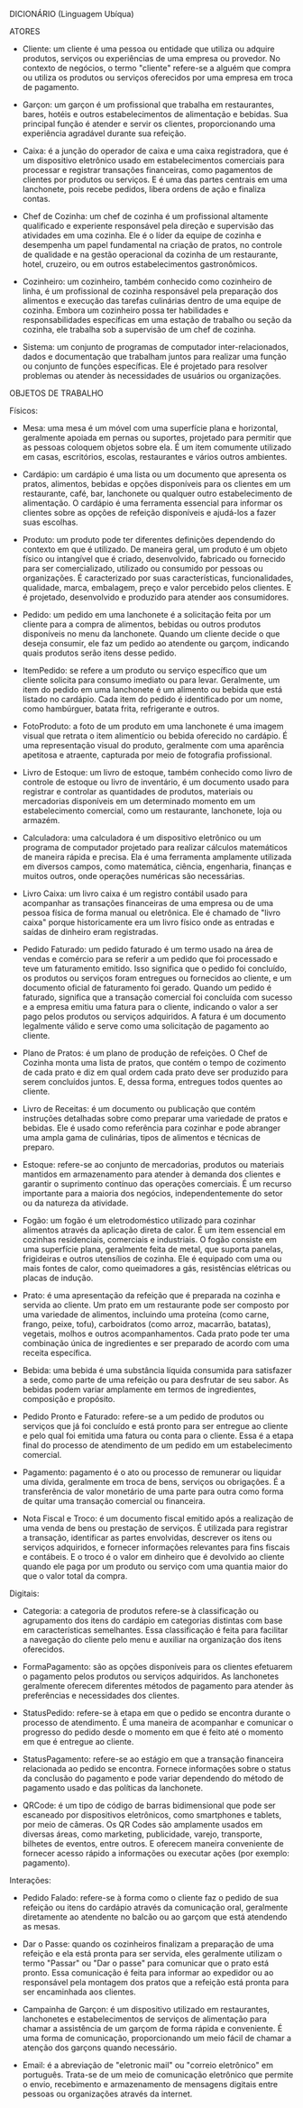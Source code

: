 DICIONÁRIO (Linguagem Ubíqua)


ATORES

- Cliente: um cliente é uma pessoa ou entidade que utiliza ou adquire produtos, serviços ou experiências de uma empresa ou provedor. No contexto de negócios, o termo "cliente" refere-se a alguém que compra ou utiliza os produtos ou serviços oferecidos por uma empresa em troca de pagamento.

- Garçon: um garçon é um profissional que trabalha em restaurantes, bares, hotéis e outros estabelecimentos de alimentação e bebidas. Sua principal função é atender e servir os clientes, proporcionando uma experiência agradável durante sua refeição.

- Caixa: é a junção do operador de caixa e uma caixa registradora, que é um dispositivo eletrônico usado em estabelecimentos comerciais para processar e registrar transações financeiras, como pagamentos de clientes por produtos ou serviços. E é uma das partes centrais em uma lanchonete, pois recebe pedidos, libera ordens de ação e finaliza contas.

- Chef de Cozinha: um chef de cozinha é um profissional altamente qualificado e experiente responsável pela direção e supervisão das atividades em uma cozinha. Ele é o líder da equipe de cozinha e desempenha um papel fundamental na criação de pratos, no controle de qualidade e na gestão operacional da cozinha de um restaurante, hotel, cruzeiro, ou em outros estabelecimentos gastronômicos.

- Cozinheiro: um cozinheiro, também conhecido como cozinheiro de linha, é um profissional de cozinha responsável pela preparação dos alimentos e execução das tarefas culinárias dentro de uma equipe de cozinha. Embora um cozinheiro possa ter habilidades e responsabilidades específicas em uma estação de trabalho ou seção da cozinha, ele trabalha sob a supervisão de um chef de cozinha.

- Sistema: um conjunto de programas de computador inter-relacionados, dados e documentação que trabalham juntos para realizar uma função ou conjunto de funções específicas. Ele é projetado para resolver problemas ou atender às necessidades de usuários ou organizações.


OBJETOS DE TRABALHO

Físicos:

- Mesa: uma mesa é um móvel com uma superfície plana e horizontal, geralmente apoiada em pernas ou suportes, projetado para permitir que as pessoas coloquem objetos sobre ela. É um item comumente utilizado em casas, escritórios, escolas, restaurantes e vários outros ambientes.

- Cardápio: um cardápio é uma lista ou um documento que apresenta os pratos, alimentos, bebidas e opções disponíveis para os clientes em um restaurante, café, bar, lanchonete ou qualquer outro estabelecimento de alimentação. O cardápio é uma ferramenta essencial para informar os clientes sobre as opções de refeição disponíveis e ajudá-los a fazer suas escolhas.

- Produto: um produto pode ter diferentes definições dependendo do contexto em que é utilizado. De maneira geral, um produto é um objeto físico ou intangível que é criado, desenvolvido, fabricado ou fornecido para ser comercializado, utilizado ou consumido por pessoas ou organizações. É caracterizado por suas características, funcionalidades, qualidade, marca, embalagem, preço e valor percebido pelos clientes. E é projetado, desenvolvido e produzido para atender aos consumidores.

- Pedido: um pedido em uma lanchonete é a solicitação feita por um cliente para a compra de alimentos, bebidas ou outros produtos disponíveis no menu da lanchonete. Quando um cliente decide o que deseja consumir, ele faz um pedido ao atendente ou garçom, indicando quais produtos serão itens desse pedido. 

- ItemPedido: se refere a um produto ou serviço específico que um cliente solicita para consumo imediato ou para levar. Geralmente, um item do pedido em uma lanchonete é um alimento ou bebida que está listado no cardápio. Cada item do pedido é identificado por um nome, como hambúrguer, batata frita, refrigerante e outros.

- FotoProduto: a foto de um produto em uma lanchonete é uma imagem visual que retrata o item alimentício ou bebida oferecido no cardápio. É uma representação visual do produto, geralmente com uma aparência apetitosa e atraente, capturada por meio de fotografia profissional.

- Livro de Estoque: um livro de estoque, também conhecido como livro de controle de estoque ou livro de inventário, é um documento usado para registrar e controlar as quantidades de produtos, materiais ou mercadorias disponíveis em um determinado momento em um estabelecimento comercial, como um restaurante, lanchonete, loja ou armazém.

- Calculadora: uma calculadora é um dispositivo eletrônico ou um programa de computador projetado para realizar cálculos matemáticos de maneira rápida e precisa. Ela é uma ferramenta amplamente utilizada em diversos campos, como matemática, ciência, engenharia, finanças e muitos outros, onde operações numéricas são necessárias.

- Livro Caixa: um livro caixa é um registro contábil usado para acompanhar as transações financeiras de uma empresa ou de uma pessoa física de forma manual ou eletrônica. Ele é chamado de "livro caixa" porque historicamente era um livro físico onde as entradas e saídas de dinheiro eram registradas.

- Pedido Faturado: um pedido faturado é um termo usado na área de vendas e comércio para se referir a um pedido que foi processado e teve um faturamento emitido. Isso significa que o pedido foi concluído, os produtos ou serviços foram entregues ou fornecidos ao cliente, e um documento oficial de faturamento foi gerado. Quando um pedido é faturado, significa que a transação comercial foi concluída com sucesso e a empresa emitiu uma fatura para o cliente, indicando o valor a ser pago pelos produtos ou serviços adquiridos. A fatura é um documento legalmente válido e serve como uma solicitação de pagamento ao cliente.

- Plano de Pratos: é um plano de produção de refeições. O Chef de Cozinha monta uma lista de pratos, que contém o tempo de cozimento de cada prato e diz em qual ordem cada prato deve ser produzido para serem concluídos juntos. E, dessa forma, entregues todos quentes ao cliente.

- Livro de Receitas: é um documento ou publicação que contém instruções detalhadas sobre como preparar uma variedade de pratos e bebidas. Ele é usado como referência para cozinhar e pode abranger uma ampla gama de culinárias, tipos de alimentos e técnicas de preparo.

- Estoque: refere-se ao conjunto de mercadorias, produtos ou materiais mantidos em armazenamento para atender à demanda dos clientes e garantir o suprimento contínuo das operações comerciais. É um recurso importante para a maioria dos negócios, independentemente do setor ou da natureza da atividade.

- Fogão: um fogão é um eletrodoméstico utilizado para cozinhar alimentos através da aplicação direta de calor. É um item essencial em cozinhas residenciais, comerciais e industriais. O fogão consiste em uma superfície plana, geralmente feita de metal, que suporta panelas, frigideiras e outros utensílios de cozinha. Ele é equipado com uma ou mais fontes de calor, como queimadores a gás, resistências elétricas ou placas de indução.

- Prato: é uma apresentação da refeição que é preparada na cozinha e servida ao cliente. Um prato em um restaurante pode ser composto por uma variedade de alimentos, incluindo uma proteína (como carne, frango, peixe, tofu), carboidratos (como arroz, macarrão, batatas), vegetais, molhos e outros acompanhamentos. Cada prato pode ter uma combinação única de ingredientes e ser preparado de acordo com uma receita específica.

- Bebida: uma bebida é uma substância líquida consumida para satisfazer a sede, como parte de uma refeição ou para desfrutar de seu sabor. As bebidas podem variar amplamente em termos de ingredientes, composição e propósito.

- Pedido Pronto e Faturado: refere-se a um pedido de produtos ou serviços que já foi concluído e está pronto para ser entregue ao cliente e pelo qual foi emitida uma fatura ou conta para o cliente. Essa é a etapa final do processo de atendimento de um pedido em um estabelecimento comercial. 

- Pagamento: pagamento é o ato ou processo de remunerar ou liquidar uma dívida, geralmente em troca de bens, serviços ou obrigações. É a transferência de valor monetário de uma parte para outra como forma de quitar uma transação comercial ou financeira.

- Nota Fiscal e Troco: é um documento fiscal emitido após a realização de uma venda de bens ou prestação de serviços. É utilizada para registrar a transação, identificar as partes envolvidas, descrever os itens ou serviços adquiridos, e fornecer informações relevantes para fins fiscais e contábeis. E o troco é o valor em dinheiro que é devolvido ao cliente quando ele paga por um produto ou serviço com uma quantia maior do que o valor total da compra.

Digitais:

- Categoria: a categoria de produtos refere-se à classificação ou agrupamento dos itens do cardápio em categorias distintas com base em características semelhantes. Essa classificação é feita para facilitar a navegação do cliente pelo menu e auxiliar na organização dos itens oferecidos.

- FormaPagamento: são as opções disponíveis para os clientes efetuarem o pagamento pelos produtos ou serviços adquiridos. As lanchonetes geralmente oferecem diferentes métodos de pagamento para atender às preferências e necessidades dos clientes.
- StatusPedido: refere-se à etapa em que o pedido se encontra durante o processo de atendimento. É uma maneira de acompanhar e comunicar o progresso do pedido desde o momento em que é feito até o momento em que é entregue ao cliente.

- StatusPagamento: refere-se ao estágio em que a transação financeira relacionada ao pedido se encontra. Fornece informações sobre o status da conclusão do pagamento e pode variar dependendo do método de pagamento usado e das políticas da lanchonete.

- QRCode: é um tipo de código de barras bidimensional que pode ser escaneado por dispositivos eletrônicos, como smartphones e tablets, por meio de câmeras. Os QR Codes são amplamente usados em diversas áreas, como marketing, publicidade, varejo, transporte, bilhetes de eventos, entre outros. E oferecem maneira conveniente de fornecer acesso rápido a informações ou executar ações (por exemplo: pagamento).

Interações:

- Pedido Falado: refere-se à forma como o cliente faz o pedido de sua refeição ou itens do cardápio através da comunicação oral, geralmente diretamente ao atendente no balcão ou ao garçom que está atendendo as mesas.

- Dar o Passe: quando os cozinheiros finalizam a preparação de uma refeição e ela está pronta para ser servida, eles geralmente utilizam o termo "Passar" ou "Dar o passe" para comunicar que o prato está pronto. Essa comunicação é feita para informar ao expedidor ou ao responsável pela montagem dos pratos que a refeição está pronta para ser encaminhada aos clientes.

- Campainha de Garçon: é um dispositivo utilizado em restaurantes, lanchonetes e estabelecimentos de serviços de alimentação para chamar a assistência de um garçom de forma rápida e conveniente. É uma forma de comunicação, proporcionando um meio fácil de chamar a atenção dos garçons quando necessário.

- Email: é a abreviação de "eletronic mail" ou "correio eletrônico" em português. Trata-se de um meio de comunicação eletrônico que permite o envio, recebimento e armazenamento de mensagens digitais entre pessoas ou organizações através da internet.


